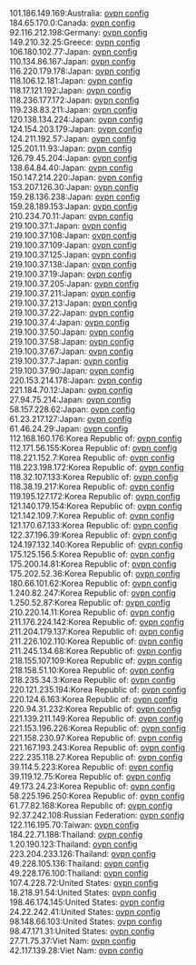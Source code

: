 101.186.149.169:Australia: [ovpn config](vpn/101_186_149_169.ovpn)  
184.65.170.0:Canada: [ovpn config](vpn/184_65_170_0.ovpn)  
92.116.212.198:Germany: [ovpn config](vpn/92_116_212_198.ovpn)  
149.210.32.25:Greece: [ovpn config](vpn/149_210_32_25.ovpn)  
106.180.102.77:Japan: [ovpn config](vpn/106_180_102_77.ovpn)  
110.134.86.167:Japan: [ovpn config](vpn/110_134_86_167.ovpn)  
116.220.179.178:Japan: [ovpn config](vpn/116_220_179_178.ovpn)  
118.106.12.181:Japan: [ovpn config](vpn/118_106_12_181.ovpn)  
118.17.121.192:Japan: [ovpn config](vpn/118_17_121_192.ovpn)  
118.236.177.172:Japan: [ovpn config](vpn/118_236_177_172.ovpn)  
119.238.83.211:Japan: [ovpn config](vpn/119_238_83_211.ovpn)  
120.138.134.224:Japan: [ovpn config](vpn/120_138_134_224.ovpn)  
124.154.203.179:Japan: [ovpn config](vpn/124_154_203_179.ovpn)  
124.211.192.57:Japan: [ovpn config](vpn/124_211_192_57.ovpn)  
125.201.11.93:Japan: [ovpn config](vpn/125_201_11_93.ovpn)  
126.79.45.204:Japan: [ovpn config](vpn/126_79_45_204.ovpn)  
138.64.84.40:Japan: [ovpn config](vpn/138_64_84_40.ovpn)  
150.147.214.220:Japan: [ovpn config](vpn/150_147_214_220.ovpn)  
153.207.126.30:Japan: [ovpn config](vpn/153_207_126_30.ovpn)  
159.28.136.238:Japan: [ovpn config](vpn/159_28_136_238.ovpn)  
159.28.189.153:Japan: [ovpn config](vpn/159_28_189_153.ovpn)  
210.234.70.11:Japan: [ovpn config](vpn/210_234_70_11.ovpn)  
219.100.37.1:Japan: [ovpn config](vpn/219_100_37_1.ovpn)  
219.100.37.108:Japan: [ovpn config](vpn/219_100_37_108.ovpn)  
219.100.37.109:Japan: [ovpn config](vpn/219_100_37_109.ovpn)  
219.100.37.125:Japan: [ovpn config](vpn/219_100_37_125.ovpn)  
219.100.37.138:Japan: [ovpn config](vpn/219_100_37_138.ovpn)  
219.100.37.19:Japan: [ovpn config](vpn/219_100_37_19.ovpn)  
219.100.37.205:Japan: [ovpn config](vpn/219_100_37_205.ovpn)  
219.100.37.211:Japan: [ovpn config](vpn/219_100_37_211.ovpn)  
219.100.37.213:Japan: [ovpn config](vpn/219_100_37_213.ovpn)  
219.100.37.22:Japan: [ovpn config](vpn/219_100_37_22.ovpn)  
219.100.37.4:Japan: [ovpn config](vpn/219_100_37_4.ovpn)  
219.100.37.50:Japan: [ovpn config](vpn/219_100_37_50.ovpn)  
219.100.37.58:Japan: [ovpn config](vpn/219_100_37_58.ovpn)  
219.100.37.67:Japan: [ovpn config](vpn/219_100_37_67.ovpn)  
219.100.37.7:Japan: [ovpn config](vpn/219_100_37_7.ovpn)  
219.100.37.90:Japan: [ovpn config](vpn/219_100_37_90.ovpn)  
220.153.214.178:Japan: [ovpn config](vpn/220_153_214_178.ovpn)  
221.184.70.12:Japan: [ovpn config](vpn/221_184_70_12.ovpn)  
27.94.75.214:Japan: [ovpn config](vpn/27_94_75_214.ovpn)  
58.157.228.62:Japan: [ovpn config](vpn/58_157_228_62.ovpn)  
61.23.217.127:Japan: [ovpn config](vpn/61_23_217_127.ovpn)  
61.46.24.29:Japan: [ovpn config](vpn/61_46_24_29.ovpn)  
112.168.160.176:Korea Republic of: [ovpn config](vpn/112_168_160_176.ovpn)  
112.171.56.155:Korea Republic of: [ovpn config](vpn/112_171_56_155.ovpn)  
118.221.152.7:Korea Republic of: [ovpn config](vpn/118_221_152_7.ovpn)  
118.223.198.172:Korea Republic of: [ovpn config](vpn/118_223_198_172.ovpn)  
118.32.107.133:Korea Republic of: [ovpn config](vpn/118_32_107_133.ovpn)  
118.38.19.217:Korea Republic of: [ovpn config](vpn/118_38_19_217.ovpn)  
119.195.127.172:Korea Republic of: [ovpn config](vpn/119_195_127_172.ovpn)  
121.140.179.154:Korea Republic of: [ovpn config](vpn/121_140_179_154.ovpn)  
121.142.109.7:Korea Republic of: [ovpn config](vpn/121_142_109_7.ovpn)  
121.170.67.133:Korea Republic of: [ovpn config](vpn/121_170_67_133.ovpn)  
122.37.196.39:Korea Republic of: [ovpn config](vpn/122_37_196_39.ovpn)  
124.197.132.140:Korea Republic of: [ovpn config](vpn/124_197_132_140.ovpn)  
175.125.156.5:Korea Republic of: [ovpn config](vpn/175_125_156_5.ovpn)  
175.200.14.81:Korea Republic of: [ovpn config](vpn/175_200_14_81.ovpn)  
175.202.52.36:Korea Republic of: [ovpn config](vpn/175_202_52_36.ovpn)  
180.66.101.62:Korea Republic of: [ovpn config](vpn/180_66_101_62.ovpn)  
1.240.82.247:Korea Republic of: [ovpn config](vpn/1_240_82_247.ovpn)  
1.250.52.87:Korea Republic of: [ovpn config](vpn/1_250_52_87.ovpn)  
210.220.14.11:Korea Republic of: [ovpn config](vpn/210_220_14_11.ovpn)  
211.176.224.142:Korea Republic of: [ovpn config](vpn/211_176_224_142.ovpn)  
211.204.179.137:Korea Republic of: [ovpn config](vpn/211_204_179_137.ovpn)  
211.226.102.110:Korea Republic of: [ovpn config](vpn/211_226_102_110.ovpn)  
211.245.134.68:Korea Republic of: [ovpn config](vpn/211_245_134_68.ovpn)  
218.155.107.109:Korea Republic of: [ovpn config](vpn/218_155_107_109.ovpn)  
218.158.51.10:Korea Republic of: [ovpn config](vpn/218_158_51_10.ovpn)  
218.235.34.3:Korea Republic of: [ovpn config](vpn/218_235_34_3.ovpn)  
220.121.235.194:Korea Republic of: [ovpn config](vpn/220_121_235_194.ovpn)  
220.124.6.163:Korea Republic of: [ovpn config](vpn/220_124_6_163.ovpn)  
220.94.31.232:Korea Republic of: [ovpn config](vpn/220_94_31_232.ovpn)  
221.139.211.149:Korea Republic of: [ovpn config](vpn/221_139_211_149.ovpn)  
221.153.196.226:Korea Republic of: [ovpn config](vpn/221_153_196_226.ovpn)  
221.158.230.97:Korea Republic of: [ovpn config](vpn/221_158_230_97.ovpn)  
221.167.193.243:Korea Republic of: [ovpn config](vpn/221_167_193_243.ovpn)  
222.235.118.27:Korea Republic of: [ovpn config](vpn/222_235_118_27.ovpn)  
39.114.5.223:Korea Republic of: [ovpn config](vpn/39_114_5_223.ovpn)  
39.119.12.75:Korea Republic of: [ovpn config](vpn/39_119_12_75.ovpn)  
49.173.24.23:Korea Republic of: [ovpn config](vpn/49_173_24_23.ovpn)  
58.225.196.250:Korea Republic of: [ovpn config](vpn/58_225_196_250.ovpn)  
61.77.82.168:Korea Republic of: [ovpn config](vpn/61_77_82_168.ovpn)  
92.37.242.108:Russian Federation: [ovpn config](vpn/92_37_242_108.ovpn)  
122.116.195.70:Taiwan: [ovpn config](vpn/122_116_195_70.ovpn)  
184.22.71.188:Thailand: [ovpn config](vpn/184_22_71_188.ovpn)  
1.20.190.123:Thailand: [ovpn config](vpn/1_20_190_123.ovpn)  
223.204.233.126:Thailand: [ovpn config](vpn/223_204_233_126.ovpn)  
49.228.105.136:Thailand: [ovpn config](vpn/49_228_105_136.ovpn)  
49.228.176.100:Thailand: [ovpn config](vpn/49_228_176_100.ovpn)  
107.4.228.72:United States: [ovpn config](vpn/107_4_228_72.ovpn)  
18.218.91.54:United States: [ovpn config](vpn/18_218_91_54.ovpn)  
198.46.174.145:United States: [ovpn config](vpn/198_46_174_145.ovpn)  
24.22.242.41:United States: [ovpn config](vpn/24_22_242_41.ovpn)  
98.148.66.103:United States: [ovpn config](vpn/98_148_66_103.ovpn)  
98.47.171.31:United States: [ovpn config](vpn/98_47_171_31.ovpn)  
27.71.75.37:Viet Nam: [ovpn config](vpn/27_71_75_37.ovpn)  
42.117.139.28:Viet Nam: [ovpn config](vpn/42_117_139_28.ovpn)  
